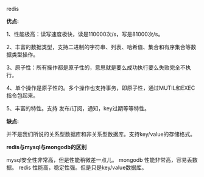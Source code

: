 redis

**优点:**

1、性能极高：读写速度极快，读是110000次/s，写是81000次/s。

2、丰富的数据类型，支持二进制的字符串、列表、哈希值、集合和有序集合等数据类型操作。

3、原子性：所有操作都是原子性的，意思就是要么成功执行要么失败完全不执行。

4、单个操作是原子性的。多个操作也支持事务，即原子性，通过MUTIL和EXEC指令包起来。

5、丰富的特性。支持 发布/订阅，通知，key过期等等特性。

**缺点:**

并不是我们所说的关系型数据库和非关系型数据库。支持key/value的存储格式。

**redis与mysql与mongodb的区别**

mysql安全性非常高，但是性能稍微差一点儿。
mongodb 性能非常高，容易丢数据。
redis 性能高，稳定性强。但是只是key/value数据库。
